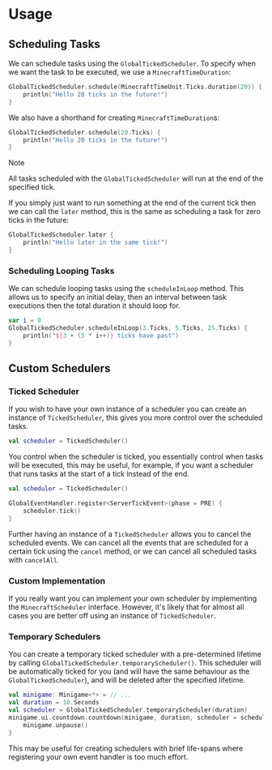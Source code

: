 # Usage

## Scheduling Tasks

We can schedule tasks using the `GlobalTickedScheduler`. To specify when we want the task to be executed, we use a `MinecraftTimeDuration`:

```kotlin
GlobalTickedScheduler.schedule(MinecraftTimeUnit.Ticks.duration(20)) {
    println("Hello 20 ticks in the future!")
}
```

We also have a shorthand for creating `MinecraftTimeDuration`s:
```kotlin
GlobalTickedScheduler.schedule(20.Ticks) {
    println("Hello 20 ticks in the future!")
}
```

> [!NOTE]
> All tasks scheduled with the `GlobalTickedScheduler` will run at the end of the specified tick.

If you simply just want to run something at the end of the current tick then we can call the `later` method, this is the same as scheduling a task for zero ticks in the future:
```kotlin
GlobalTickedScheduler.later {
    println("Hello later in the same tick!")
}
```

### Scheduling Looping Tasks

We can schedule looping tasks using the `scheduleInLoop` method. This allows us to specify an initial delay, then an interval between task executions then the total duration it should loop for.

```kotlin
var i = 0
GlobalTickedScheduler.scheduleInLoop(3.Ticks, 5.Ticks, 25.Ticks) {
    println("${3 + (5 * i++)} ticks have past")
}
```

## Custom Schedulers

### Ticked Scheduler

If you wish to have your own instance of a scheduler you can create an instance of `TickedScheduler`, this gives you more control over the scheduled tasks.

```kotlin
val scheduler = TickedScheduler()
```

You control when the scheduler is ticked, you essentially control when tasks will be executed, this may be useful, for example, if you want a scheduler that runs tasks at the start of a tick instead of the end.

```kotlin
val scheduler = TickedScheduler()

GlobalEventHandler.register<ServerTickEvent>(phase = PRE) {
    scheduler.tick()
}
```

Further having an instance of a `TickedScheduler` allows you to cancel the scheduled events. We can cancel all the events that are scheduled for a certain tick using the `cancel` method, or we can cancel all scheduled tasks with `cancelAll`.

### Custom Implementation

If you really want you can implement your own scheduler by implementing the `MinecraftScheduler` interface. However, it's likely that for almost all cases you are better off using an instance of `TickedScheduler`.

### Temporary Schedulers

You can create a temporary ticked scheduler with a pre-determined lifetime by calling `GlobalTickedScheduler.temporaryScheduler()`. This scheduler will be automatically ticked for you (and will have the same behaviour as the `GlobalTickedScheduler`), and will be deleted after the specified lifetime.

```kotlin
val minigame: Minigame<*> = // ...
val duration = 10.Seconds
val scheduler = GlobalTickedScheduler.temporaryScheduler(duration)
minigame.ui.countdown.countdown(minigame, duration, scheduler = scheduler).then {
    minigame.unpause()
}
```

This may be useful for creating schedulers with brief life-spans where registering your own event handler is too much effort.